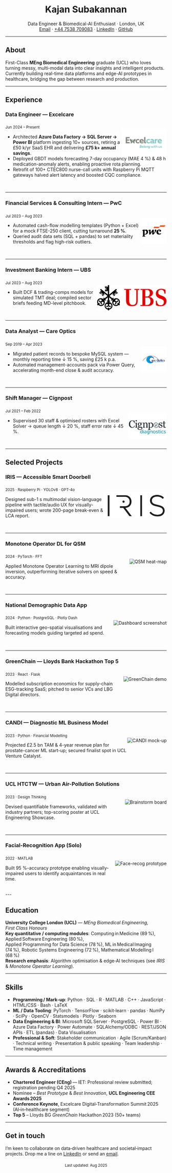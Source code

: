 <!-- Header image (optional) -->
<!-- ![Header](assets/images/header.png) -->

<h1 align="center">Kajan Subakannan</h1>
<p align="center">
  Data Engineer & Biomedical-AI Enthusiast · London, UK  
  <br/>
  <a href="mailto:kajan2backup@gmail.com">Email</a> ·
  <a href="tel:+447538709083">+44 7538 709083</a> ·
  <a href="https://www.linkedin.com/in/kajan-subakannan-578a16135/">LinkedIn</a> ·
  <a href="https://github.com/KajanGH">GitHub</a>
</p>

---

## About
First-Class **MEng Biomedical Engineering** graduate (UCL) who loves turning messy, multi-modal data into clear insights and intelligent products. Currently building real-time data platforms and edge-AI prototypes in healthcare, bridging the gap between research and production.

---
## Experience
<!-- ----------------------------------------------------------------- -->

### Data Engineer — Excelcare  
<sub>Jun 2024 – Present</sub>  
<img src="assets/images/logos/excelcare.png" height="80" style="object-fit:contain;" alt="Excelcare logo" align="right">

- Architected **Azure Data Factory → SQL Server → Power BI** platform ingesting 10+ sources, retiring a £50 k/yr SaaS EHR and delivering **£75 k+ annual savings**.  
- Deployed GBDT models forecasting 7-day occupancy (MAE 4 %) & 48 h medication-anomaly alerts, enabling proactive rota planning.  
- Retrofit of 100+ CTEC800 nurse-call units with Raspberry Pi MQTT gateways halved alert latency and boosted CQC compliance.  

<br clear="right"/>

---

### Financial Services & Consulting Intern — PwC  
<sub>Jul 2023 – Aug 2023</sub>  
<img src="assets/images/logos/pwc.png" height="80" style="object-fit:contain;" alt="PwC logo" align="right">

- Automated cash-flow modelling templates (Python + Excel) for a mock FTSE-250 client, cutting turnaround **25 %**.  
- Queried audit data sets (SQL + pandas) to set materiality thresholds and flag high-risk outliers.  

<br clear="right"/>

---

### Investment Banking Intern — UBS  
<sub>Jul 2023 – Aug 2023</sub>  
<img src="assets/images/logos/ubs.png" height="80" style="object-fit:contain;" alt="UBS logo" align="right">

- Built DCF & trading-comps models for simulated TMT deal; compiled sector briefs feeding MD-level pitchbook.  

<br clear="right"/>

---

### Data Analyst — Care Optics  
<sub>Sep 2019 – Apr 2023</sub>  
<img src="assets/images/logos/careoptics.png" height="80" style="object-fit:contain;" alt="Care Optics logo" align="right">

- Migrated patient records to bespoke MySQL system — monthly reporting time ↓ 15 %, saving £25 k p.a.  
- Automated management-accounts pack via Power Query, accelerating month-end close & audit accuracy.  

<br clear="right"/>

---

### Shift Manager — Cignpost  
<sub>Jul 2021 – Feb 2022</sub>  
<img src="assets/images/logos/cignpost.png" height="80" style="object-fit:contain;" alt="Cignpost logo" align="right">

- Supervised 30 staff & optimised rosters with Excel Solver → queue length ↓ 20 %, staff error rate ↓ 45 %.  

<br clear="right"/>

---

## Selected Projects
<!-- ----------------------------------------------------------------- -->

### IRIS — Accessible Smart Doorbell  
<sub>2025 · Raspberry Pi · YOLOv8 · GPT-4o</sub>  
<img src="assets/images/projects/iris.jpg" height="80" style="object-fit:contain;" alt="IRIS photo" align="right">

Designed sub-1 s multimodal vision-language pipeline with tactile/audio UX for visually-impaired users; wrote 200-page break-even & LCA report.

<br clear="right"/>

---

### Monotone Operator DL for QSM  
<sub>2024 · PyTorch · FFT</sub>  
<img src="assets/images/projects/qsm.png" height="80" style="object-fit:contain;" alt="QSM heat-map" align="right">

Applied Monotone Operator Learning to MRI dipole inversion, outperforming iterative solvers on speed & accuracy.

<br clear="right"/>

---

### National Demographic Data App  
<sub>2024 · Python · PostgreSQL · Plotly Dash</sub>  
<img src="assets/images/projects/demographics.png" height="80" style="object-fit:contain;" alt="Dashboard screenshot" align="right">

Built interactive geo-spatial visualisations and forecasting models guiding targeted ad spend.

<br clear="right"/>

---

### GreenChain — Lloyds Bank Hackathon Top 5  
<sub>2023 · React · Flask</sub>  
<img src="assets/images/projects/greenchain.gif" height="80" style="object-fit:contain;" alt="GreenChain demo" align="right">

Modelled subscription economics for supply-chain ESG-tracking SaaS; pitched to senior VCs and LBG Digital directors.

<br clear="right"/>

---

### CANDI — Diagnostic ML Business Model  
<sub>2023 · Python · Financial Modelling</sub>  
<img src="assets/images/projects/candi.jpg" height="80" style="object-fit:contain;" alt="CANDI mock-up" align="right">

Projected £2.5 bn TAM & 4-year revenue plan for prostate-cancer ML start-up; secured finalist spot in UCL Venture Catalyst.

<br clear="right"/>

---

### UCL HTCTW — Urban Air-Pollution Solutions  
<sub>2023 · Design Thinking</sub>  
<img src="assets/images/projects/htcwt.png" height="80" style="object-fit:contain;" alt="Brainstorm board" align="right">

Devised quantifiable frameworks, validated with industry partners; top-scoring poster at UCL Engineering Showcase.

<br clear="right"/>

---

### Facial-Recognition App (Solo)  
<sub>2022 · MATLAB</sub>  
<img src="assets/images/projects/faceapp.png" height="80" style="object-fit:contain;" alt="Face-recog prototype" align="right">

Built 95 %-accuracy prototype enabling visually-impaired users to identify acquaintances in real time.

<br clear="right"/>
---

## Education

**University College London (UCL)** — *MEng Biomedical Engineering, First Class Honours*  
**Key quantitative / computing modules**: Computing in Medicine (89 %), Applied Software Engineering (80 %), Applied Programming for Data Science (78 %), ML in Medical Imaging (74 %), Robotic Systems Engineering (72 %), Mathematical Modelling I (68 %)  
**Research emphasis**: Algorithm optimisation & edge‑AI techniques (see *IRIS* & *Monotone Operator Learning*).

---

## Skills

- **Programming / Mark‑up**: Python · SQL · R · MATLAB · C++ · JavaScript · HTML/CSS · Bash · LaTeX  
- **ML / Data Tooling**: PyTorch · TensorFlow · scikit‑learn · pandas · NumPy · SciPy · OpenCV · Statsmodels · Plotly · Seaborn  
- **Data Engineering & BI**: Microsoft SQL Server · PostgreSQL · Power BI · Azure Data Factory · Power Automate · SQLAlchemy/ODBC · REST/JSON APIs · ETL (pandas) · Data Visualisation  
- **Professional & Soft**: Stakeholder communication · Agile (Scrum/Kanban) · Technical writing · Presentation & public speaking · Team leadership · Time management

---

## Awards & Accreditations

- **Chartered Engineer (CEng)** — IET: Professional review submitted; registration pending Q4 2025  
- Nominee – *Best Prototype* & *Best Innovation*, **UCL Engineering CEE Awards 2025**  
- **Conference Keynote**, Excelcare Digital‑Transformation Summit 2025 (AI‑in‑healthcare segment)  
- **Top 5** – Lloyds BG *GreenChain* Hackathon 2023 (50+ teams)

---

## Get in touch

I’m keen to collaborate on data‑driven healthcare and societal‑impact projects. Drop me a line on [LinkedIn](https://www.linkedin.com/in/kajan-subakannan-578a16135/) or send an [email](mailto:kajan2backup@gmail.com).

<!-- Footer note -->
<p align="center"><sub>Last updated: Aug 2025</sub></p>
